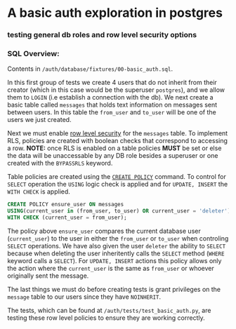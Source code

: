 # A basic auth exploration in postgres

### testing general db roles and row level security options

### SQL Overview:

Contents in `/auth/database/fixtures/00-basic_auth.sql`.

In this first group of tests we create 4 users that do not inherit from their creator (which in this case
would be the superuser `postgres`), and we allow them to `LOGIN` (i.e establish a connection with the db). We next create a basic table called `messages` that holds text information on messages sent between users. In this table the `from_user` and `to_user` will be one of the users we just created.

Next we must enable [row level security](https://www.postgresql.org/docs/14/ddl-rowsecurity.html) for the `messages` table. To implement RLS, policies are created with boolean checks that correspond to accessing a row. **NOTE:** once RLS is enabled on a table policies **MUST** be set or else the data will be unaccessable by any DB role besides a superuser or one created with the `BYPASSRLS` keyword.

Table policies are created using the [`CREATE POLICY`](https://www.postgresql.org/docs/14/sql-createpolicy.html) command. To control for `SELECT` operation the `USING` logic check is applied and for `UPDATE, INSERT` the `WITH CHECK` is applied.

```sql
CREATE POLICY ensure_user ON messages
USING(current_user in (from_user, to_user) OR current_user = 'deleter')
WITH CHECK (current_user = from_user);
```

The policy above `ensure_user` compares the current database user (`current_user`) to the user in either the `from_user` or `to_user` when controling `SELECT` operations. We have also given the user `deleter` the ability to `SELECT` because when deleting the user inheritently calls the `SELECT` method (`WHERE` keyword calls a `SELECT`). For `UPDATE, INSERT` actions this policy allows only the action where the `current_user` is the same as `from_user` or whoever originally sent the message.

The last things we must do before creating tests is grant privileges on the `message` table to our users since they have `NOINHERIT`.

The tests, which can be found at `/auth/tests/test_basic_auth.py`, are testing these row level policies to ensure they are working correctly.
